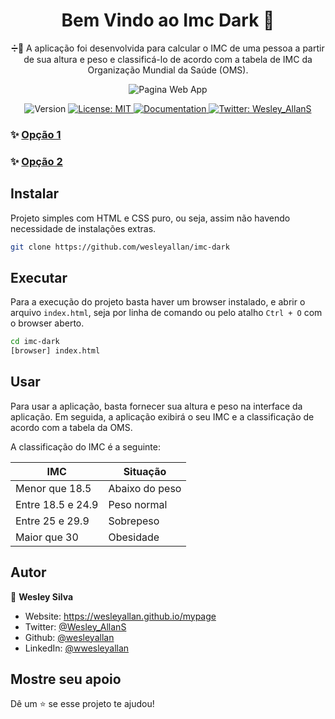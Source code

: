 <h1 align="center">Bem Vindo ao Imc Dark 👋</h1>
<p align="center">➗🔢 A aplicação foi desenvolvida para calcular o IMC de uma pessoa a partir de sua altura e peso e classificá-lo de acordo com a tabela de IMC da Organização Mundial da Saúde (OMS).</p>

<div align="center">

![Pagina Web App](./imcPage.png)

</div>

<p align="center">
  <img alt="Version" src="https://img.shields.io/badge/version-1.0-blue.svg?cacheSeconds=2592000" />
  <a href="#" target="_blank">
    <img alt="License: MIT" src="https://img.shields.io/badge/License-MIT-yellow.svg" />
  </a>
  <a href="http://teste.netlify.app/doc" target="_blank">
    <img alt="Documentation" src="https://img.shields.io/badge/documentation-no-red.svg" />
  </a>
  <a href="https://twitter.com/Wesley_AllanS" target="_blank">
    <img alt="Twitter: Wesley_AllanS" src="https://img.shields.io/twitter/follow/Wesley_AllanS.svg?style=social" />
  </a>
</p>

### ✨ [Opção 1](https://imcdark.netlify.app)

### ✨ [Opção 2](https://wesleyallan.github.io/imc-dark/)

## Instalar

Projeto simples com HTML e CSS puro, ou seja, assim não havendo necessidade de instalações extras.

```sh
git clone https://github.com/wesleyallan/imc-dark
```

## Executar

Para a execução do projeto basta haver um browser instalado, e abrir o arquivo `index.html`, seja por linha de comando ou pelo atalho `Ctrl + O` com o browser aberto.

```sh
cd imc-dark
[browser] index.html
```

## Usar

Para usar a aplicação, basta fornecer sua altura e peso na interface da aplicação. Em seguida, a aplicação exibirá o seu IMC e a classificação de acordo com a tabela da OMS.

A classificação do IMC é a seguinte:

| IMC               | Situação       |
| ----------------- | -------------- |
| Menor que 18.5    | Abaixo do peso |
| Entre 18.5 e 24.9 | Peso normal    |
| Entre 25 e 29.9   | Sobrepeso      |
| Maior que 30      | Obesidade      |

## Autor

👤 **Wesley Silva**

- Website: https://wesleyallan.github.io/mypage
- Twitter: [@Wesley_AllanS](https://twitter.com/Wesley_AllanS)
- Github: [@wesleyallan](https://github.com/wesleyallan)
- LinkedIn: [@wwesleyallan](https://linkedin.com/in/wesleyallan)

## Mostre seu apoio

Dê um ⭐️ se esse projeto te ajudou!
